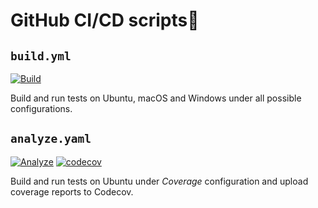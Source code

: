 # GitHub CI/CD scripts🦜

## `build.yml`

[![Build](https://github.com/Jhuighuy/TitSolver/actions/workflows/build.yml/badge.svg)](https://github.com/Jhuighuy/TitSolver/actions/workflows/build.yml)

Build and run tests on Ubuntu, macOS and Windows under all possible
configurations.

## `analyze.yaml`

[![Analyze](https://github.com/Jhuighuy/TitSolver/actions/workflows/analyze.yml/badge.svg)](https://github.com/Jhuighuy/TitSolver/actions/workflows/analyze.yml)
[![codecov](https://codecov.io/gh/Jhuighuy/TitSolver/graph/badge.svg?token=BT35KUHS66)](https://codecov.io/gh/Jhuighuy/TitSolver)

Build and run tests on Ubuntu under _Coverage_ configuration and upload coverage
reports to Codecov.
